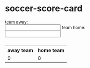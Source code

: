 # soccer-score-card

<style>
  p.pseudo_demo::first-line {
    font-size: 1.5em;
    font-weight: bold;
  }
</style>


<!DOCTYPE html>
<html lang="en-US">
<form>
  team away:<br/>
  <input type"text">
team home:<br/>
  <input type"text">

</form>
<table>
    <caption></caption>
    <tr>
        <th class="pseudo_demo">away team</th>
        <th class="pseudo_demo">home team</th>
    </tr>
  
  <tr>
        <td>0</td>
        <td>0</td>
    </tr>
  
</table>

</html>
